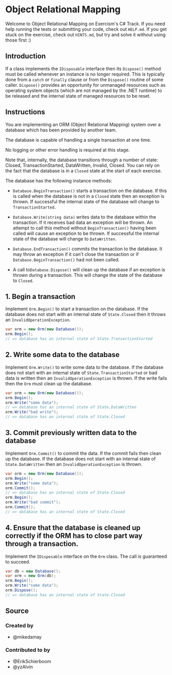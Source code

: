 # Object Relational Mapping

Welcome to Object Relational Mapping on Exercism's C# Track.
If you need help running the tests or submitting your code, check out `HELP.md`.
If you get stuck on the exercise, check out `HINTS.md`, but try and solve it without using those first :)

## Introduction

If a class implements the `IDisposable` interface then its `Dispose()` method must be called whenever an instance is no longer required. 
This is typically done from a `catch` or `finally` clause or from the `Dispose()` routine of some caller. 
`Dispose()` provides an opportunity for unmanaged resources such as operating system objects (which are not managed by the .NET runtime) 
to be released and the internal state of managed resources to be reset.

## Instructions

You are implementing an ORM (Object Relational Mapping) system over a database which has been provided by another team.

The database is capable of handling a single transaction at one time.

No logging or other error handling is required at this stage.

Note that, internally, the database transitions through a number of state: Closed, TransactionStarted, DataWritten, Invalid, Closed. 
You can rely on the fact that the database is in a `Closed` state at the start of each exercise.

The database has the following instance methods:

- `Database.BeginTransaction()` starts a transaction on the database. 
If this is called when the database is not in a `Closed` state then an exception is thrown. 
If successful the internal state of the database will change to `TransactionStarted`.

- `Database.Write(string data)` writes data to the database within the transaction. 
If it receives bad data an exception will be thrown. An attempt to call this method without `BeginTransaction()` having been called will cause an exception to be thrown. 
If successful the internal state of the database will change to `DataWritten`.

- `Database.EndTransaction()` commits the transaction to the database. 
It may throw an exception if it can't close the transaction or if `Database.BeginTransaction()` had not been called.

- A call to`Database.Dispose()` will clean up the database if an exception is thrown during a transaction. This will change the state of the database to `Closed`.

## 1. Begin a transaction

Implement `Orm.Begin()` to start a transaction on the database. If the database does not start with an internal state of `State.Closed` then it throws an `InvalidOperationException`.

```csharp
var orm = new Orm(new Database());
orm.Begin();
// => database has an internal state of State.TransactionStarted
```

## 2. Write some data to the database

Implement `Orm.Write()` to write some data to the database. If the database does not start with an internal state of `State.TransactionStarted` 
or bad data is written then an `InvalidOperationException` is thrown. If the write fails then the `Orm` must clean up the database.

```csharp
var orm = new Orm(new Database());
orm.Begin();
orm.Write("some data");
// => database has an internal state of State.DataWritten
orm.Write("bad write");
// => database has an internal state of State.Closed
```

## 3. Commit previously written data to the database

Implement `Orm.Commit()` to commit the data. If the commit fails then clean up the database. If the database does not start with an internal state of `State.DataWritten` then an `InvalidOperationException` is thrown.

```csharp
var orm = new Orm(new Database());
orm.Begin();
orm.Write("some data");
orm.Commit();
// => database has an internal state of State.Closed
orm.Begin();
orm.Write("bad commit");
orm.Commit();
// => database has an internal state of State.Closed
```

## 4. Ensure that the database is cleaned up correctly if the ORM has to close part way through a transaction.

Implement the `IDisposable` interface on the `Orm` class. The call is guaranteed to succeed.

```csharp
var db = new Database();
var orm = new Orm(db);
orm.Begin();
orm.Write("some data");
orm.Dispose();
// => database has an internal state of State.Closed
```

## Source

### Created by

- @mikedamay

### Contributed to by

- @ErikSchierboom
- @yzAlvin